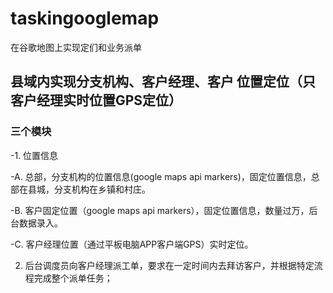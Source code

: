 # taskingooglemap
在谷歌地图上实现定们和业务派单

## 县域内实现分支机构、客户经理、客户 位置定位（只客户经理实时位置GPS定位）

### 三个模块

-1. 位置信息

  -A. 总部，分支机构的位置信息(google maps api markers)，固定位置信息，总部在县城，分支机构在乡镇和村庄。

  -B. 客户固定位置（google maps api markers），固定位置信息，数量过万，后台数据录入。

  -C. 客户经理位置（通过平板电脑APP客户端GPS）实时定位。

2. 后台调度员向客户经理派工单，要求在一定时间内去拜访客户，并根据特定流程完成整个派单任务；

